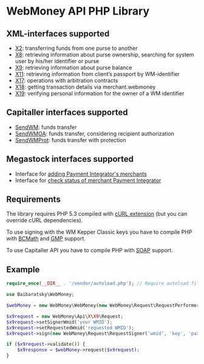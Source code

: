 WebMoney API PHP Library
========================

XML-interfaces supported
------------------------
- [X2](http://wiki.wmtransfer.com/projects/webmoney/wiki/Interface_X2): transferring funds from one purse to another
- [X8](http://wiki.wmtransfer.com/projects/webmoney/wiki/Interface_X8): retrieving information about purse ownership, searching for system user by his/her identifier or purse
- [X9](https://wiki.wmtransfer.com/projects/webmoney/wiki/Interface_X9): retrieving information about purse balance
- [X11](http://wiki.wmtransfer.com/projects/webmoney/wiki/Interface_X11): retrieving information from client’s passport by WM-identifier
- [X17](http://wiki.wmtransfer.com/projects/webmoney/wiki/Interface_X17): operations with arbitration contracts
- [X18](http://wiki.wmtransfer.com/projects/webmoney/wiki/Interface_X18): getting transaction details via merchant.webmoney
- [X19](http://wiki.wmtransfer.com/projects/webmoney/wiki/Interface_X19): verifying personal information for the owner of a WM identifier

Capitaller interfaces supported
-------------------------------
- [SendWM](http://www.capitaller.ru/ws/DoPayment.asmx?op=SendWM): funds transfer
- [SendWMOA](http://www.capitaller.ru/ws/DoPayment.asmx?op=SendWMOA): funds transfer, сonsidering recipient authorization
- [SendWMProt](http://www.capitaller.ru/ws/DoPayment.asmx?op=SendWMProt): funds transfer with protection

Megastock interfaces supported
------------------------------
- Interface for [adding Payment Integrator's merchants](http://www.megastock.ru/Doc/AddIntMerchant.aspx?lang=en)
- Interface for [check status of merchant Payment Integrator](http://www.megastock.ru/Doc/AddIntMerchant.aspx)

Requirements
------------
The library requires PHP 5.3 compiled with [cURL extension](http://www.php.net/manual/en/book.curl.php) (but you can override cURL dependencies).

To use signing with the WM Kepper Classic keys you have to compile PHP with [BCMath](http://www.php.net/manual/en/book.bc.php) and [GMP](http://www.php.net/manual/en/book.gmp.php) support.

To use Capitaller API you have to compile PHP with [SOAP](http://www.php.net/manual/en/book.soap.php) support.

Example
-------
```php
require_once(__DIR__ . '/vendor/autoload.php'); // Require autoload file generated by composer

use Baibaratsky\WebMoney;

$webMoney = new WebMoney\WebMoney(new WebMoney\Request\RequestPerformer\CurlRequestPerformer);

$x9request = new WebMoney\Api\X\X9\Request;
$x9request->setSignerWmid('your WMID');
$x9request->setRequestedWmid('requested WMID');
$x9request->sign(new WebMoney\Request\RequestSigner('wmid', 'key', 'password'));

if ($x9request->validate()) {
    $x9response = $webMoney->request($x9request);
}
```
